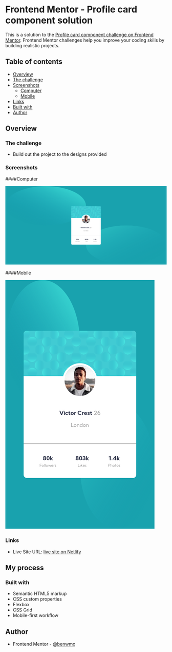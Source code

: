 # Frontend Mentor - Profile card component solution

This is a solution to the [Profile card component challenge on Frontend Mentor](https://www.frontendmentor.io/challenges/profile-card-component-cfArpWshJ). Frontend Mentor challenges help you improve your coding skills by building realistic projects. 

## Table of contents

- [Overview](#overview)
- [The challenge](#the-challenge)
- [Screenshots](#screenshots)
    - [Computer](#computer)
    - [Mobile](#mobile)
- [Links](#links)
- [Built with](#built-with)
- [Author](#author)


## Overview

### The challenge

- Build out the project to the designs provided

### Screenshots

####Computer

![](./ScreenShots/computer.png)

####Mobile

![](./ScreenShots/mobile.png)



### Links
- Live Site URL: [live site on Netlify](https://your-live-site-url.com)

## My process

### Built with

- Semantic HTML5 markup
- CSS custom properties
- Flexbox
- CSS Grid
- Mobile-first workflow


## Author


- Frontend Mentor - [@benwmx](https://www.frontendmentor.io/profile/benwmx)

